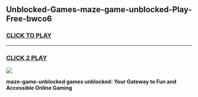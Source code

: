 
## Unblocked-Games-maze-game-unblocked-Play-Free-bwco6
<h3>
<a href="https://premium76.site?title=maze-game-unblocked&ref=20A">CLICK TO PLAY</a></h3>
<hr>

<h3>
<a href="https://premium76.site?title=maze-game-unblocked&ref=20A">CLICK 2 PLAY</a>
  
</h3>

<a href="https://premium76.site?title=maze-game-unblocked&ref=20A"><img src="https://clearcache.store/games.png"></a>


**maze-game-unblocked games unblocked: Your Gateway to Fun and Accessible Online Gaming**
